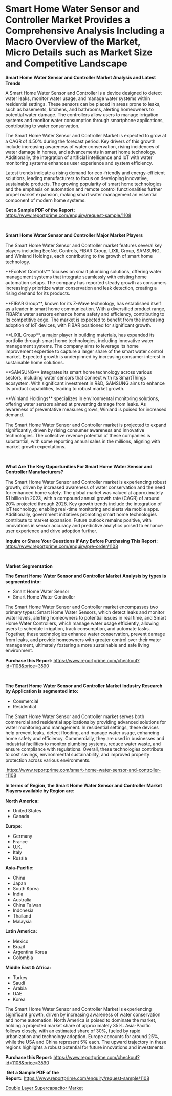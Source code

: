 <p><h1>Smart Home Water Sensor and Controller Market Provides a Comprehensive Analysis Including a Macro Overview of the Market, Micro Details such as Market Size and Competitive Landscape</h1></p><p><strong>Smart Home Water Sensor and Controller Market Analysis and Latest Trends</strong></p>
<p><p>A Smart Home Water Sensor and Controller is a device designed to detect water leaks, monitor water usage, and manage water systems within residential settings. These sensors can be placed in areas prone to leaks, such as basements, kitchens, and bathrooms, alerting homeowners to potential water damage. The controllers allow users to manage irrigation systems and monitor water consumption through smartphone applications, contributing to water conservation.</p><p>The Smart Home Water Sensor and Controller Market is expected to grow at a CAGR of 4.50% during the forecast period. Key drivers of this growth include increasing awareness of water conservation, rising incidences of water damage in homes, and advancements in smart home technology. Additionally, the integration of artificial intelligence and IoT with water monitoring systems enhances user experience and system efficiency.</p><p>Latest trends indicate a rising demand for eco-friendly and energy-efficient solutions, leading manufacturers to focus on developing innovative, sustainable products. The growing popularity of smart home technologies and the emphasis on automation and remote control functionalities further propel market expansion, making smart water management an essential component of modern home systems.</p></p>
<p><strong>Get a Sample PDF of the Report:&nbsp;</strong> <a href="https://www.reportprime.com/enquiry/request-sample/1108?utm_campaign=3370&utm_medium=2&utm_source=Github&utm_content=ia&utm_term=18032025&utm_id=smart-home-water-sensor-and-controller">https://www.reportprime.com/enquiry/request-sample/1108</a></p>
<p>&nbsp;</p>
<p><strong>Smart Home Water Sensor and Controller Major Market Players</strong></p>
<p><p>The Smart Home Water Sensor and Controller market features several key players including EcoNet Controls, FIBAR Group, LIXIL Group, SAMSUNG, and Winland Holdings, each contributing to the growth of smart home technology.</p><p>**EcoNet Controls** focuses on smart plumbing solutions, offering water management systems that integrate seamlessly with existing home automation setups. The company has reported steady growth as consumers increasingly prioritize water conservation and leak detection, creating a rising demand for its products.</p><p>**FIBAR Group**, known for its Z-Wave technology, has established itself as a leader in smart home communication. With a diversified product range, FIBAR's water sensors enhance home safety and efficiency, contributing to its competitive edge. The market is expected to benefit from the increasing adoption of IoT devices, with FIBAR positioned for significant growth.</p><p>**LIXIL Group**, a major player in building materials, has expanded its portfolio through smart home technologies, including innovative water management systems. The company aims to leverage its home improvement expertise to capture a larger share of the smart water control market. Expected growth is underpinned by increasing consumer interest in sustainable home solutions.</p><p>**SAMSUNG** integrates its smart home technology across various sectors, including water sensors that connect with its SmartThings ecosystem. With significant investment in R&D, SAMSUNG aims to enhance its product capabilities, leading to robust market growth.</p><p>**Winland Holdings** specializes in environmental monitoring solutions, offering water sensors aimed at preventing damage from leaks. As awareness of preventative measures grows, Winland is poised for increased demand.</p><p>The Smart Home Water Sensor and Controller market is projected to expand significantly, driven by rising consumer awareness and innovative technologies. The collective revenue potential of these companies is substantial, with some reporting annual sales in the millions, aligning with market growth expectations.</p></p>
<p>&nbsp;</p>
<p><strong>What Are The Key Opportunities For Smart Home Water Sensor and Controller Manufacturers?</strong></p>
<p><p>The Smart Home Water Sensor and Controller market is experiencing robust growth, driven by increased awareness of water conservation and the need for enhanced home safety. The global market was valued at approximately $1 billion in 2023, with a compound annual growth rate (CAGR) of around 20% projected through 2028. Key growth trends include the integration of IoT technology, enabling real-time monitoring and alerts via mobile apps. Additionally, government initiatives promoting smart home technologies contribute to market expansion. Future outlook remains positive, with innovations in sensor accuracy and predictive analytics poised to enhance user experience and drive adoption further.</p></p>
<p><strong>Inquire or Share Your Questions If Any Before Purchasing This Report:</strong> <a href="https://www.reportprime.com/enquiry/pre-order/1108?utm_campaign=3370&utm_medium=2&utm_source=Github&utm_content=ia&utm_term=18032025&utm_id=smart-home-water-sensor-and-controller">https://www.reportprime.com/enquiry/pre-order/1108</a></p>
<p>&nbsp;</p>
<p><strong>Market Segmentation</strong></p>
<p><strong>The Smart Home Water Sensor and Controller Market Analysis by types is segmented into:</strong></p>
<p><ul><li>Smart Home Water Sensor</li><li>Smart Home Water Controller</li></ul></p>
<p><p>The Smart Home Water Sensor and Controller market encompasses two primary types: Smart Home Water Sensors, which detect leaks and monitor water levels, alerting homeowners to potential issues in real time, and Smart Home Water Controllers, which manage water usage efficiently, allowing users to schedule irrigation, track consumption, and automate tasks. Together, these technologies enhance water conservation, prevent damage from leaks, and provide homeowners with greater control over their water management, ultimately fostering a more sustainable and safe living environment.</p></p>
<p><strong>Purchase this Report:&nbsp;</strong><a href="https://www.reportprime.com/checkout?id=1108&price=3590&utm_campaign=3370&utm_medium=2&utm_source=Github&utm_content=ia&utm_term=18032025&utm_id=smart-home-water-sensor-and-controller">https://www.reportprime.com/checkout?id=1108&price=3590</a></p>
<p>&nbsp;</p>
<p><strong>The Smart Home Water Sensor and Controller Market Industry Research by Application is segmented into:</strong></p>
<p><ul><li>Commercial</li><li>Residential</li></ul></p>
<p><p>The Smart Home Water Sensor and Controller market serves both commercial and residential applications by providing advanced solutions for water monitoring and management. In residential settings, these devices help prevent leaks, detect flooding, and manage water usage, enhancing home safety and efficiency. Commercially, they are used in businesses and industrial facilities to monitor plumbing systems, reduce water waste, and ensure compliance with regulations. Overall, these technologies contribute to cost savings, environmental sustainability, and improved property protection across various environments.</p></p>
<p><a href="https://www.reportprime.com/smart-home-water-sensor-and-controller-r1108?utm_campaign=3370&utm_medium=2&utm_source=Github&utm_content=ia&utm_term=18032025&utm_id=smart-home-water-sensor-and-controller">&nbsp;https://www.reportprime.com/smart-home-water-sensor-and-controller-r1108</a></p>
<p><strong>In terms of Region, the Smart Home Water Sensor and Controller Market Players available by Region are:</strong></p>
<p>
    <p> <strong> North America: </strong>
        <ul>
            <li>United States</li>
            <li>Canada</li>
        </ul>
        </p> 
    <p> <strong> Europe: </strong>
        <ul>
            <li>Germany</li>
            <li>France</li>
            <li>U.K.</li>
            <li>Italy</li>
            <li>Russia</li>
        </ul>
        </p> 
    <p> <strong> Asia-Pacific: </strong>
        <ul>
            <li>China</li>
            <li>Japan</li>
            <li>South Korea</li>
            <li>India</li>
            <li>Australia</li>
            <li>China Taiwan</li>
            <li>Indonesia</li>
            <li>Thailand</li>
            <li>Malaysia</li>
        </ul>
        </p> 
    <p> <strong> Latin America: </strong>
        <ul>
            <li>Mexico</li>
            <li>Brazil</li>
            <li>Argentina Korea</li>
            <li>Colombia</li>
        </ul>
        </p> 
    <p> <strong> Middle East & Africa: </strong>
        <ul>
            <li>Turkey</li>
            <li>Saudi</li>
            <li>Arabia</li>
            <li>UAE</li>
            <li>Korea</li>
        </ul>
    </p>
    </p>
<p><p>The Smart Home Water Sensor and Controller Market is experiencing significant growth, driven by increasing awareness of water conservation and home automation. North America is poised to dominate the market, holding a projected market share of approximately 35%. Asia-Pacific follows closely, with an estimated share of 30%, fueled by rapid urbanization and technology adoption. Europe accounts for around 25%, while the USA and China represent 5% each. The upward trajectory in these regions highlights a robust potential for future innovations and investments.</p></p>
<p><strong>Purchase this Report: </strong><a href="https://www.reportprime.com/checkout?id=1108&price=3590&utm_campaign=3370&utm_medium=2&utm_source=Github&utm_content=ia&utm_term=18032025&utm_id=smart-home-water-sensor-and-controller">https://www.reportprime.com/checkout?id=1108&price=3590</a></p>
<p>&nbsp;<strong>Get a Sample PDF of the Report:&nbsp;&nbsp;</strong><a href="https://www.reportprime.com/enquiry/request-sample/1108?utm_campaign=3370&utm_medium=2&utm_source=Github&utm_content=ia&utm_term=18032025&utm_id=smart-home-water-sensor-and-controller">https://www.reportprime.com/enquiry/request-sample/1108</a></p>
<p><strong></strong></p>
<p><p><a href="https://github.com/leyesamilej/Market-Research-Report-List-1/blob/main/double-layer-supercapacitor-market.md?utm_campaign=3370&utm_medium=2&utm_source=Github&utm_content=ia&utm_term=18032025&utm_id=smart-home-water-sensor-and-controller">Double Layer Supercapacitor Market</a></p></p>
